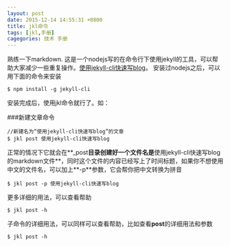 ```yaml
---
layout: post
date: 2015-12-14 14:55:31 +0800
title: jkl命令
tags: [jkl,手册]
cagegories: 技术 手册
---
```

熟练一下markdown.
这是一个nodejs写的在命令行下使用jekyll的工具，可以帮助大家减少一些重复操作。[使用jekyll-cli快速写blog](http://jser.me/2014/03/25/%E4%BD%BF%E7%94%A8jekyll-cli%E5%BF%AB%E9%80%9F%E5%86%99blog.html)。
安装过nodejs之后，可以用下面的命令来安装


	$ npm install -g jekyll-cli
安装完成后，使用jkl命令就行了。如：

###新建文章命令

	//新建名为“使用jekyll-cli快速写blog”的文章
	$ jkl post 使用jekyll-cli快速写blog
正常的情况下它就会在**_post**目录创建好一个文件名是**使用jekyll-cli快速写blog的markdown文件**，同时这个文件的内容已经写上了时间标题，如果你不想使用中文的文件名，可以加上**-p**参数，它会帮你把中文转换为拼音

	$ jkl post -p 使用jekyll-cli快速写blog
更多详细的用法，可以查看帮助

	$ jkl post -h
子命令的详细用法，可以同样可以查看帮助，比如查看**post**的详细用法和参数

	$ jkl post -h